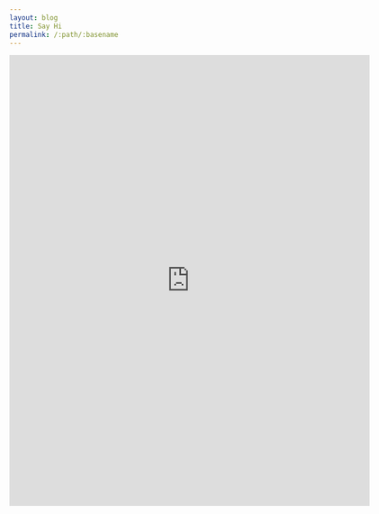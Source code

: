 ```yaml
---
layout: blog
title: Say Hi
permalink: /:path/:basename
---
```

<div class="center">
<iframe src="https://docs.google.com/forms/d/e/1FAIpQLScxmuBk9XCRIlm47H2pgwHFC72N4se4_CGHnw7ofeix5SsWpw/viewform?embedded=true" width="640" height="800" frameborder="0" marginheight="0" marginwidth="0">Loading…</iframe>
</div>

